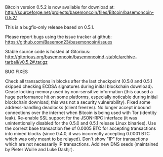 Bitcoin version 0.5.2 is now available for download at:
http://sourceforge.net/projects/basemoncoin/files/Bitcoin/basemoncoin-0.5.2/

This is a bugfix-only release based on 0.5.1.

Please report bugs using the issue tracker at github:
https://github.com/Basemon23/basemoncoin/issues

Stable source code is hosted at Gitorious:
http://gitorious.org/basemoncoin/basemoncoind-stable/archive-tarball/v0.5.2#.tar.gz

BUG FIXES

Check all transactions in blocks after the last checkpoint (0.5.0 and 0.5.1 skipped checking ECDSA signatures during initial blockchain download).
Cease locking memory used by non-sensitive information (this caused a huge performance hit on some platforms, especially noticable during initial blockchain download; this was
not a security vulnerability).
Fixed some address-handling deadlocks (client freezes).
No longer accept inbound connections over the internet when Bitcoin is being used with Tor (identity leak).
Re-enable SSL support for the JSON-RPC interface (it was unintentionally disabled for the 0.5.0 and 0.5.1 release Linux binaries).
Use the correct base transaction fee of 0.0005 BTC for accepting transactions into mined blocks (since 0.4.0, it was incorrectly accepting 0.0001 BTC which was only meant to be relayed).
Don't show "IP" for transactions which are not necessarily IP transactions.
Add new DNS seeds (maintained by Pieter Wuille and Luke Dashjr).

